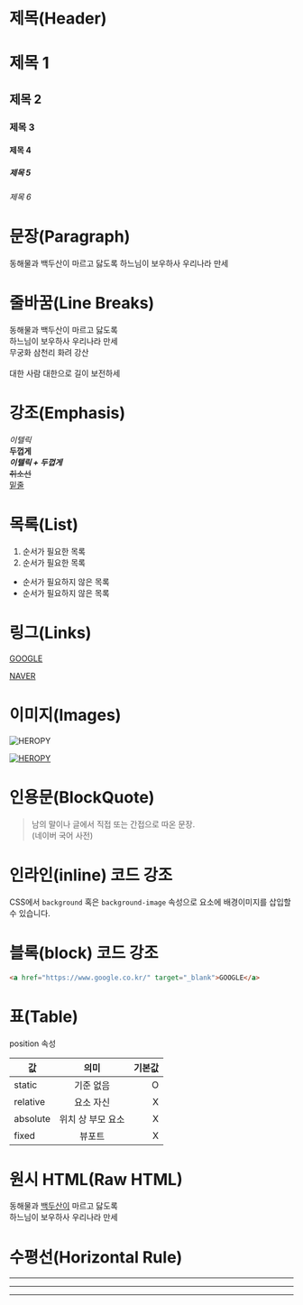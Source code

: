 # 제목(Header)

# 제목 1 
## 제목 2
### 제목 3 
#### 제목 4 
##### 제목 5 
###### 제목 6 

# 문장(Paragraph)

동해물과 백두산이 마르고 닳도록 
하느님이 보우하사 우리나라 만세

# 줄바꿈(Line Breaks)

동해물과 백두산이 마르고 닳도록  
하느님이 보우하사 우리나라 만세  
무궁화 삼천리 화려 강산<br/>  
대한 사람 대한으로 길이 보전하세  

# 강조(Emphasis)

_이텔릭_  
**두껍게**  
**_이텔릭 + 두껍게_**  
~~취소선~~  
<u>밑줄</u>  

# 목록(List)

1. 순서가 필요한 목록 
1. 순서가 필요한 목록 

- 순서가 필요하지 않은 목록 
- 순서가 필요하지 않은 목록 


# 링그(Links)

[GOOGLE](https://google.com)

[NAVER](https://naver.com "NAVER로 이동!")

# 이미지(Images)

![HEROPY](https://heropy.blog/css/images/logo.png)


[![HEROPY](https://heropy.blog/css/images/logo.png)](https://heropy.blog/)

# 인용문(BlockQuote)

> 남의 말이나 글에서 직접 또는 간접으로 따온 문장.  
> (네이버 국어 사전)

# 인라인(inline) 코드 강조 

CSS에서 `background` 혹은 
`background-image` 속성으로 요소에 배경이미지를 삽입할 수 있습니다.

# 블록(block) 코드 강조

```html
<a href="https://www.google.co.kr/" target="_blank">GOOGLE</a>
```

# 표(Table)

position 속성 

값 | 의미 | 기본값  
-- |:--:| --:  
static | 기준 없음 | O  
relative | 요소 자신 | X  
absolute | 위치 상 부모 요소 | X  
fixed | 뷰포트 | X  

# 원시 HTML(Raw HTML)

동해물과 <u>백두산이</u> 마르고 닳도록<br/>
하느님이 보우하사 우리나라 만세

# 수평선(Horizontal Rule)

---

***

___